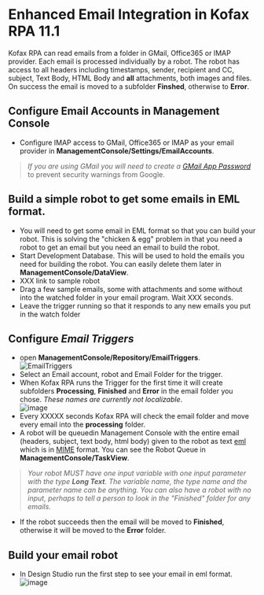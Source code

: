 # Enhanced Email Integration in Kofax RPA 11.1
Kofax RPA can read emails from a folder in GMail, Office365 or IMAP provider. Each email is processed individually by a robot. The robot has access to all headers including timestamps, sender, recipient and CC, subject, Text Body, HTML Body and **all** attachments, both images and files. On success the email is moved to a subfolder **Finshed**, otherwise to **Error**.

## Configure Email Accounts in Management Console
* Configure IMAP access to GMail, Office365 or IMAP as your email provider in **ManagementConsole/Settings/EmailAccounts**.  
> *If you are using GMail you will need to create a [GMail App Password](https://support.google.com/accounts/answer/185833?hl=en)* to prevent security warnings from Google.
## Build a simple robot to get some emails in EML format.
* You will need to get some email in EML format so that you can build your robot. This is solving the "chicken & egg" problem in that you need a robot to get an email but you need an email to build the robot.
* Start Development Database. This will be used to hold the emails you need for building the robot. You can easily delete them later in **ManagementConsole/DataView**.
* XXX link to sample robot
* Drag a few sample emails, some with attachments and some without into the watched folder in your email program. Wait XXX seconds.
* Leave the trigger running so that it responds to any new emails you put in the watch folder
## Configure *Email Triggers*
* open **ManagementConsole/Repository/EmailTriggers**.  
![EmailTriggers](https://user-images.githubusercontent.com/47416964/98917769-10949280-24cd-11eb-9e4d-e007bb35ded2.png)
* Select an Email account, robot and Email Folder for the trigger.
* When Kofax RPA runs the Trigger for the first time it will create subfolders **Processing**, **Finished** and **Error** in the email folder you chose.  *These names are currently not localizable*.  
![image](https://user-images.githubusercontent.com/47416964/98919114-bf859e00-24ce-11eb-919e-8efbe5f60a8a.png)
* Every XXXXX seconds Kofax RPA will check the email folder and move every email into the **processing** folder.
* A robot will be queuedin Management Console with the entire email (headers, subject, text body, html body) given to the robot as text [eml](https://en.wikipedia.org/wiki/Email#Filename_extensions) which is in [MIME](https://en.wikipedia.org/wiki/MIME) format. You can see the Robot Queue in **ManagementConsole/TaskView**.
> *Your robot MUST have one input variable with one input parameter with the type **Long Text**. The variable name, the type name and the parameter name can be anything. You can also have a robot with no input, perhaps to tell a person to look in the "Finished" folder for any emails.*
* If the robot succeeds then the email will be moved to **Finished**, otherwise it will be moved to the **Error** folder.
## Build your email robot
* In Design Studio run the first step to see your email in eml format.  
![image](https://user-images.githubusercontent.com/47416964/98920537-81897980-24d0-11eb-8bde-08c618ca9ed3.png)
